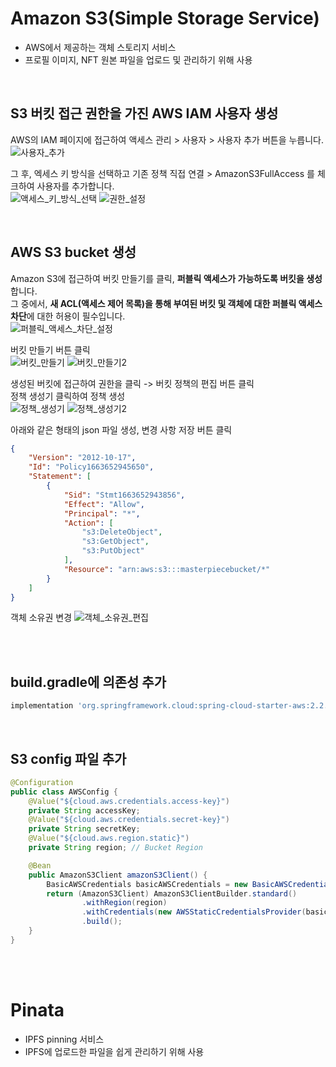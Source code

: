 # Amazon S3(Simple Storage Service)
- AWS에서 제공하는 객체 스토리지 서비스
- 프로필 이미지, NFT 원본 파일을 업로드 및 관리하기 위해 사용

<br/>

## S3 버킷 접근 권한을 가진 AWS IAM 사용자 생성
AWS의 IAM 페이지에 접근하여 액세스 관리 > 사용자 > 사용자 추가 버튼을 누릅니다.  
![사용자_추가](/uploads/16d308ab1d06069830847703b97aa497/사용자_추가.PNG)
<br/>

그 후, 엑세스 키 방식을 선택하고 기존 정책 직접 연결 > AmazonS3FullAccess 를 체크하여 사용자를 추가합니다.  
![액세스_키_방식_선택](/uploads/e271a202f2ea1512e2dacf0c19db9b08/액세스_키_방식_선택.PNG)
![권한_설정](/uploads/f5367334e6231d205ddc4865e5b29a76/권한_설정.PNG)

<br/>

## AWS S3 bucket 생성
Amazon S3에 접근하여 버킷 만들기를 클릭, **퍼블릭 액세스가 가능하도록 버킷을 생성**합니다.  
그 중에서, **새 ACL(액세스 제어 목록)을 통해 부여된 버킷 및 객체에 대한 퍼블릭 액세스 차단**에 대한 허용이 필수입니다.  
![퍼블릭_액세스_차단_설정](/uploads/4bce4bbcfbb458c970c20548cd8e93ae/퍼블릭_액세스_차단_설정.PNG)
<br/>

버킷 만들기 버튼 클릭  
![버킷_만들기](/uploads/3aa71b57100041419c3d05d3c23458fe/버킷_만들기.PNG)
![버킷_만들기2](/uploads/2211f5158a0a5104e060b51c030159f3/버킷_만들기2.PNG)
<br/>

생성된 버킷에 접근하여 권한을 클릭 -> 버킷 정책의 편집 버튼 클릭  
정책 생성기 클릭하여 정책 생성  
![정책_생성기](/uploads/8cade6ed4f8b2512205fb29d5753c055/정책_생성기.PNG)
![정책_생성기2](/uploads/91aa541842ac0d12c8bd0f46d9f501a5/정책_생성기2.PNG)
<br/>

아래와 같은 형태의 json 파일 생성, 변경 사항 저장 버튼 클릭
```json
{
    "Version": "2012-10-17",
    "Id": "Policy1663652945650",
    "Statement": [
        {
            "Sid": "Stmt1663652943856",
            "Effect": "Allow",
            "Principal": "*",
            "Action": [
                "s3:DeleteObject",
                "s3:GetObject",
                "s3:PutObject"
            ],
            "Resource": "arn:aws:s3:::masterpiecebucket/*"
        }
    ]
}
```

객체 소유권 변경
![객체_소유권_편집](/uploads/4cdcca0814196e8ee66e3d755c48b04e/객체_소유권_편집.PNG)

<br/><br/>

## build.gradle에 의존성 추가
```gradle
implementation 'org.springframework.cloud:spring-cloud-starter-aws:2.2.6.RELEASE'
```

<br/>

## S3 config 파일 추가
```java
@Configuration
public class AWSConfig {
    @Value("${cloud.aws.credentials.access-key}")
    private String accessKey;
    @Value("${cloud.aws.credentials.secret-key}")
    private String secretKey;
    @Value("${cloud.aws.region.static}")
    private String region; // Bucket Region

    @Bean
    public AmazonS3Client amazonS3Client() {
        BasicAWSCredentials basicAWSCredentials = new BasicAWSCredentials(accessKey, secretKey);
        return (AmazonS3Client) AmazonS3ClientBuilder.standard()
                .withRegion(region)
                .withCredentials(new AWSStaticCredentialsProvider(basicAWSCredentials))
                .build();
    }
}
```

<br/><br/>

# Pinata
- IPFS pinning 서비스
- IPFS에 업로드한 파일을 쉽게 관리하기 위해 사용
